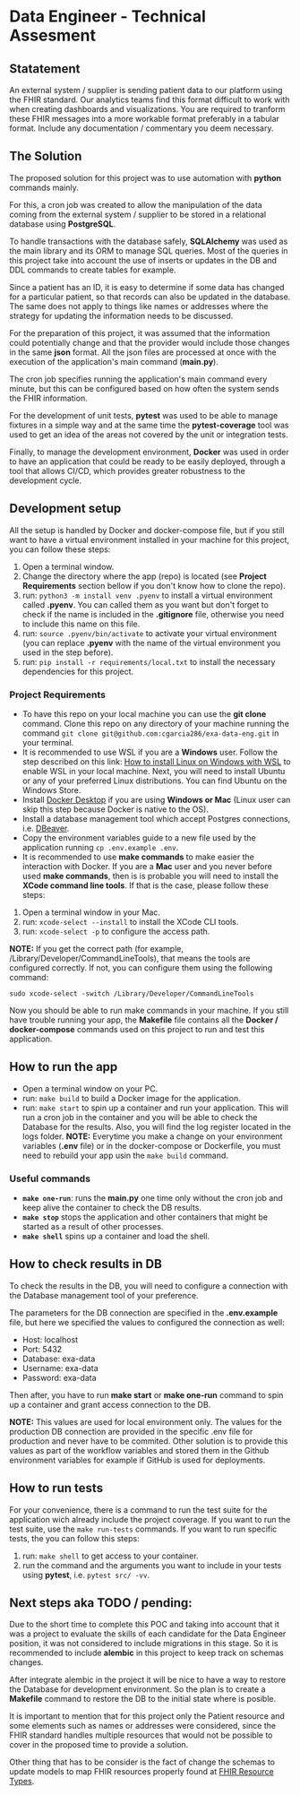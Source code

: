 # Data Engineer - Technical Assesment

## Statatement
An external system / supplier is sending patient data to our platform using the FHIR standard. Our analytics teams find this format difficult to work with when creating dashboards and visualizations. You are required to tranform these FHIR messages into a more workable format preferably in a tabular format. Include any documentation / commentary you deem necessary.

## The Solution
The proposed solution for this project was to use automation with **python** commands mainly.

For this, a cron job was created to allow the manipulation of the data coming from the external system / supplier to be stored in a relational database using **PostgreSQL**.

To handle transactions with the database safely, **SQLAlchemy** was used as the main library and its ORM to manage SQL queries. Most of the queries in this project take into account the use of inserts or updates in the DB and DDL commands to create tables for example.

Since a patient has an ID, it is easy to determine if some data has changed for a particular patient, so that records can also be updated in the database. The same does not apply to things like names or addresses where the strategy for updating the information needs to be discussed.

For the preparation of this project, it was assumed that the information could potentially change and that the provider would include those changes in the same **json** format. All the json files are processed at once with the execution of the application's main command (**main.py**).

The cron job specifies running the application's main command every minute, but this can be configured based on how often the system sends the FHIR information.

For the development of unit tests, **pytest** was used to be able to manage fixtures in a simple way and at the same time the **pytest-coverage** tool was used to get an idea of ​​the areas not covered by the unit or integration tests.

Finally, to manage the development environment, **Docker** was used in order to have an application that could be ready to be easily deployed, through a tool that allows CI/CD, which provides greater robustness to the development cycle.

## Development setup
All the setup is handled by Docker and docker-compose file, but if you still want to have a virtual environment installed in your machine for this project, you can follow these steps:

1. Open a terminal window.
2. Change the directory where the app (repo) is located (see **Project Requirements** section bellow if you don't know how to clone the repo).
3. run: `python3 -m install venv .pyenv` to install a virtual environment called **.pyenv**. You can called them as you want but don't forget to check if the name is included in the **.gitignore** file, otherwise you need to include this name on this file.
4. run: `source .pyenv/bin/activate` to activate your virtual environment (you can replace **.pyenv** with the name of the virtual environment you used in the step before).
5. run: `pip install -r requirements/local.txt` to install the necessary dependencies for this project.

### Project Requirements

- To have this repo on your local machine you can use the **git clone** command. Clone this repo on any directory of your machine running the command `git clone git@github.com:cgarcia286/exa-data-eng.git` in your terminal.
- It is recommended to use WSL if you are a **Windows** user. Follow the step described on this link: [How to install Linux on Windows with WSL](https://learn.microsoft.com/en-us/windows/wsl/install) to enable WSL in your local machine. Next, you will need to install Ubuntu or any of your preferred Linux distributions. You can find Ubuntu on the Windows Store.
- Install [Docker Desktop](https://www.docker.com/products/docker-desktop/) if you are using **Windows or Mac** (Linux user can skip this step because Docker is native to the OS).
- Install a database management tool which accept Postgres connections, i.e. [DBeaver](https://dbeaver.io).
- Copy the environment variables guide to a new file used by the application running `cp .env.example .env`.
- It is recommended to use **make commands** to make easier the interaction with Docker. If you are a **Mac** user and you never before used **make commands**, then is is probable you will need to install the **XCode command line tools**. If that is the case, please follow these steps:

1. Open a terminal window in your Mac.
2. run: `xcode-select --install` to install the XCode CLI tools.
3. run: `xcode-select -p` to configure the access path.

**NOTE:** If you get the correct path (for example, /Library/Developer/CommandLineTools), that means the tools are configured correctly. If not, you can configure them using the following command:

`sudo xcode-select -switch /Library/Developer/CommandLineTools`

Now you should be able to run make commands in your machine. If you still have trouble running your app, the **Makefile** file contains all the **Docker / docker-compose** commands used on this project to run and test this application.

## How to run the app
- Open a terminal window on your PC.
- run: `make build` to build a Docker image for the application.
- run: `make start` to spin up a container and run your application. This will run a cron job in the container and you will be able to check the Database for the results. Also, you will find the log register located in the logs folder.
**NOTE:** Everytime you make a change on your environment variables (**.env** file) or in the docker-compose or Dockerfile, you must need to rebuild your app usin the `make build` command.

### Useful commands

- **`make one-run`**: runs the **main.py** one time only without the cron job and keep alive the container to check the DB results.
- **`make stop`** stops the application and other containers that might be started as a result of other processes.
- **`make shell`** spins up a container and load the shell.


## How to check results in DB

To check the results in the DB, you will need to configure a connection with the Database management tool of your preference.

The parameters for the DB connection are specified in the **.env.example** file, but here we specified the values to configured the connection as well:

- Host: localhost
- Port: 5432
- Database: exa-data
- Username: exa-data
- Password: exa-data

Then after, you have to run **make start** or **make one-run** command to spin up a container and grant access connection to the DB.

**NOTE:** This values are used for local environment only. The values for the production DB connection are provided in the specific .env file for production and never have to be commited. Other solution is to provide this values as part of the workflow variables and stored them in the Github environment variables for example if GitHub is used for deployments.

## How to run tests
For your convenience, there is a command to run the test suite for the application wich already include the project coverage. If you want to run the test suite, use the `make run-tests` commands. If you want to run specific tests, the you can follow this steps:

1. run: `make shell` to get access to your container.
2. run the command and the arguments you want to include in your tests using **pytest**, i.e. `pytest src/ -vv`.

## Next steps aka TODO / pending:

Due to the short time to complete this POC and taking into account that it was a project to evaluate the skills of each candidate for the Data Engineer position, it was not considered to include migrations in this stage. So it is recommended to include **alembic** in this project to keep track on schemas changes.

After integrate alembic in the project it will be nice to have a way to restore the Database for development environment. So the plan is to create a **Makefile** command to restore the DB to the initial state where is posible.

It is important to mention that for this project only the Patient resource and some elements such as names or addresses were considered, since the FHIR standard handles multiple resources that would not be possible to cover in the proposed time to provide a solution.

Other thing that has to be consider is the fact of change the schemas to update models to map FHIR resources properly found at [FHIR Resource Types](https://www.hl7.org/fhir/resourcelist.html).
